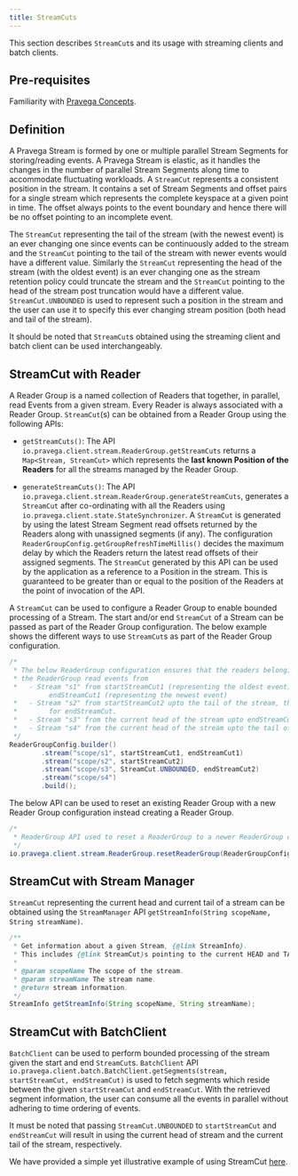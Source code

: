 ```yaml
---
title: StreamCuts
---
```


<!--
Copyright Pravega Authors.

Licensed under the Apache License, Version 2.0 (the "License");
you may not use this file except in compliance with the License.
You may obtain a copy of the License at

    http://www.apache.org/licenses/LICENSE-2.0

Unless required by applicable law or agreed to in writing, software
distributed under the License is distributed on an "AS IS" BASIS,
WITHOUT WARRANTIES OR CONDITIONS OF ANY KIND, either express or implied.
See the License for the specific language governing permissions and
limitations under the License.
-->

This section describes `StreamCut`s and its usage with streaming clients and batch clients.

## Pre-requisites

Familiarity with [Pravega Concepts](pravega-concepts.md).

## Definition

A Pravega Stream is formed by one or multiple parallel Stream Segments for storing/reading events. A Pravega Stream
is elastic, as it handles the changes in the number of parallel Stream Segments along time to accommodate
fluctuating workloads. A `StreamCut` represents a consistent position in the stream. It contains
a set of Stream Segments and offset pairs for a single stream which represents the complete keyspace at a given
point in time. The offset always points to the event boundary and hence there will be no offset pointing to
an incomplete event.

The `StreamCut` representing the tail of the stream (with the newest event) is an ever changing one since
events can be continuously added to the stream and the `StreamCut` pointing to the tail of the stream with
newer events would have a different value. Similarly the `StreamCut` representing the head of the
stream (with the oldest event) is an ever changing one as the stream retention policy could truncate the stream
and the `StreamCut` pointing to the head of the stream post truncation would have a different value.
`StreamCut.UNBOUNDED` is used to represent such a position in the stream and the user can use it to
specify this ever changing stream position (both head and tail of the stream).

It should be noted that `StreamCut`s obtained using the streaming client and batch client can be used
interchangeably.

## StreamCut with Reader

A Reader Group is a named collection of Readers that together, in parallel, read Events from a given stream. Every
Reader is always associated with a Reader Group. `StreamCut`(s) can be obtained from a Reader Group using the
following APIs:
 - `getStreamCuts()`: The API `io.pravega.client.stream.ReaderGroup.getStreamCuts` returns a
`Map<Stream, StreamCut>` which represents the **last known Position of the Readers** for all the streams managed by the Reader Group.

 - `generateStreamCuts()`: The API `io.pravega.client.stream.ReaderGroup.generateStreamCuts`, generates a `StreamCut` after co-ordinating with all the Readers using `io.pravega.client.state.StateSynchronizer`. A `StreamCut` is generated by using the latest Stream Segment read offsets returned by the Readers along with unassigned segments (if any). The configuration `ReaderGroupConfig.getGroupRefreshTimeMillis()` decides the maximum delay by which the Readers return the latest read offsets of their assigned segments. The `StreamCut` generated by this API can be used by the application as a reference to a Position in the stream. This is guaranteed to be greater than or equal to the position of the Readers at the point of invocation of the API.

A `StreamCut` can be used to configure a Reader Group to enable bounded processing of a Stream. The start
and/or end `StreamCut` of a Stream can be passed as part of the Reader Group configuration. The below example
shows the different ways to use `StreamCut`s as part of the Reader Group configuration.

```java
/*
 * The below ReaderGroup configuration ensures that the readers belonging to
 * the ReaderGroup read events from
 *   - Stream "s1" from startStreamCut1 (representing the oldest event) upto
          endStreamCut1 (representing the newest event)
 *   - Stream "s2" from startStreamCut2 upto the tail of the stream, this is similar to using StreamCut.UNBOUNDED
 *        for endStreamCut.
 *   - Stream "s3" from the current head of the stream upto endStreamCut2
 *   - Stream "s4" from the current head of the stream upto the tail of the stream.
 */
ReaderGroupConfig.builder()
        .stream("scope/s1", startStreamCut1, endStreamCut1)
        .stream("scope/s2", startStreamCut2)
        .stream("scope/s3", StreamCut.UNBOUNDED, endStreamCut2)
        .stream("scope/s4")
        .build();
```

The below API can be used to reset an existing Reader Group with a new Reader Group configuration instead creating a Reader Group.
```java
/*
 * ReaderGroup API used to reset a ReaderGroup to a newer ReaderGroup configuration.
 */
io.pravega.client.stream.ReaderGroup.resetReaderGroup(ReaderGroupConfig config)
```

## StreamCut with Stream Manager

`StreamCut` representing the current head and current tail of a stream can be obtained using the `StreamManager` API `getStreamInfo(String scopeName, String streamName)`.

```java
/**
 * Get information about a given Stream, {@link StreamInfo}.
 * This includes {@link StreamCut}s pointing to the current HEAD and TAIL of the Stream.
 *
 * @param scopeName The scope of the stream.
 * @param streamName The stream name.
 * @return stream information.
 */
StreamInfo getStreamInfo(String scopeName, String streamName);

```
## StreamCut with BatchClient

`BatchClient` can be used to perform bounded processing of the stream given the start and end `StreamCut`s. `BatchClient` API ```io.pravega.client.batch.BatchClient.getSegments(stream, startStreamCut, endStreamCut)``` is used to
fetch segments which reside between the given `startStreamCut` and `endStreamCut`. With the retrieved segment information, the user can consume all the events in parallel without adhering to time ordering of events.

It must be noted that passing `StreamCut.UNBOUNDED` to `startStreamCut` and `endStreamCut` will result in using the current head of stream and the current tail of the stream, respectively.


We have provided a simple yet illustrative example of using StreamCut [here](https://github.com/pravega/pravega-samples/tree/v0.5.0/pravega-client-examples/src/main/java/io/pravega/example/streamcuts).
